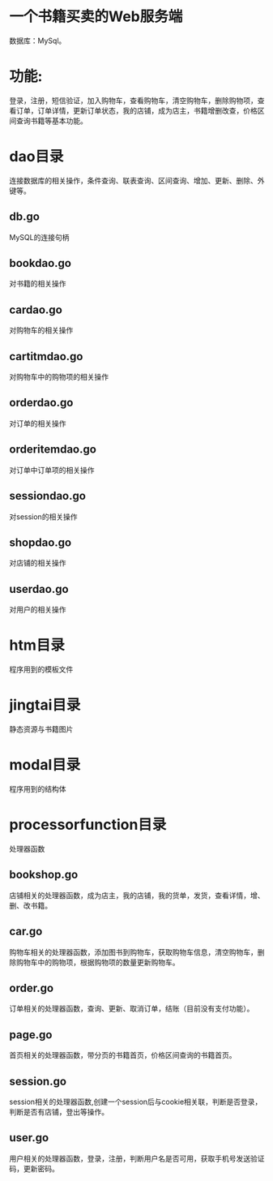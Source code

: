# 一个书籍买卖的Web服务端
 数据库：MySql。
# 功能:
登录，注册，短信验证，加入购物车，查看购物车，清空购物车，删除购物项，查看订单，订单详情，更新订单状态，我的店铺，成为店主，书籍增删改查，价格区间查询书籍等基本功能。
# dao目录
连接数据库的相关操作，条件查询、联表查询、区间查询、增加、更新、删除、外键等。
## db.go
MySQL的连接句柄
## bookdao.go
对书籍的相关操作
## cardao.go
对购物车的相关操作
## cartitmdao.go
对购物车中的购物项的相关操作
## orderdao.go
对订单的相关操作
## orderitemdao.go
对订单中订单项的相关操作
## sessiondao.go
对session的相关操作
## shopdao.go
对店铺的相关操作
## userdao.go
对用户的相关操作
# htm目录
程序用到的模板文件
# jingtai目录
静态资源与书籍图片
# modal目录
程序用到的结构体
# processorfunction目录
处理器函数
## bookshop.go
店铺相关的处理器函数，成为店主，我的店铺，我的货单，发货，查看详情，增、删、改书籍。
## car.go
购物车相关的处理器函数，添加图书到购物车，获取购物车信息，清空购物车，删除购物车中的购物项，根据购物项的数量更新购物车。
## order.go
订单相关的处理器函数，查询、更新、取消订单，结账（目前没有支付功能）。
## page.go
首页相关的处理器函数，带分页的书籍首页，价格区间查询的书籍首页。
## session.go
session相关的处理器函数,创建一个session后与cookie相关联，判断是否登录，判断是否有店铺，登出等操作。
## user.go
用户相关的处理器函数，登录，注册，判断用户名是否可用，获取手机号发送验证码，更新密码。

